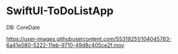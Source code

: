 # SwiftUI-ToDoListApp
DB: CoreDate

https://user-images.githubusercontent.com/55319251/104045783-6a41e080-5222-11eb-9710-49d8c405ce2f.mov
